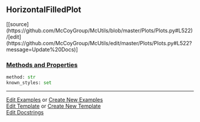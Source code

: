 ## <a id="McUtils.Plots.Plots.HorizontalFilledPlot">HorizontalFilledPlot</a> 
<div class="docs-source-link" markdown="1">
[[source](https://github.com/McCoyGroup/McUtils/blob/master/Plots/Plots.py#L522)/[edit](https://github.com/McCoyGroup/McUtils/edit/master/Plots/Plots.py#L522?message=Update%20Docs)]
</div>



<div class="collapsible-section">
 <div class="collapsible-section collapsible-section-header" markdown="1">
 
### <a class="collapse-link" data-toggle="collapse" href="#methods">Methods and Properties</a> <a class="float-right" data-toggle="collapse" href="#methods"><i class="fa fa-chevron-down"></i></a>

 </div>
 <div class="collapsible-section collapsible-section-body collapse" id="methods" markdown="1">

```python
method: str
known_styles: set
```


 </div>
</div>




___

[Edit Examples](https://github.com/McCoyGroup/McUtils/edit/gh-pages/ci/examples/McUtils/Plots/Plots/HorizontalFilledPlot.md) or 
[Create New Examples](https://github.com/McCoyGroup/McUtils/new/gh-pages/?filename=ci/examples/McUtils/Plots/Plots/HorizontalFilledPlot.md) <br/>
[Edit Template](https://github.com/McCoyGroup/McUtils/edit/gh-pages/ci/docs/McUtils/Plots/Plots/HorizontalFilledPlot.md) or 
[Create New Template](https://github.com/McCoyGroup/McUtils/new/gh-pages/?filename=ci/docs/templates/McUtils/Plots/Plots/HorizontalFilledPlot.md) <br/>
[Edit Docstrings](https://github.com/McCoyGroup/McUtils/edit/master/Plots/Plots.py#L522?message=Update%20Docs)